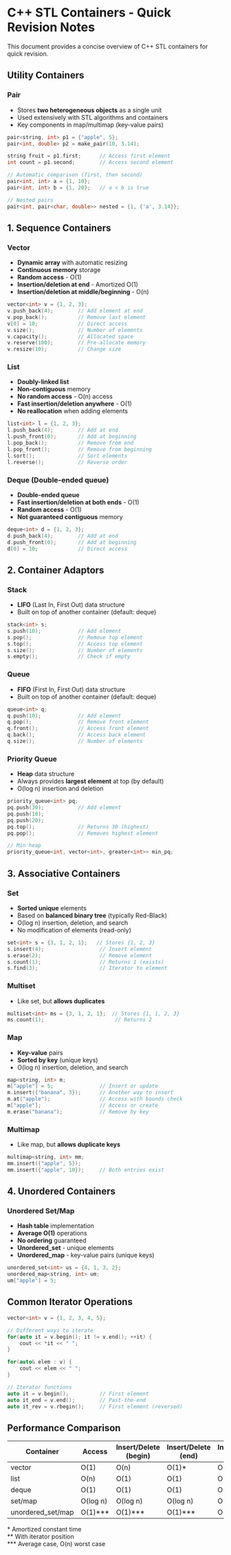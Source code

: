 # C++ STL Containers - Quick Revision Notes

This document provides a concise overview of C++ STL containers for quick revision.

## Utility Containers

### Pair

- Stores **two heterogeneous objects** as a single unit
- Used extensively with STL algorithms and containers
- Key components in map/multimap (key-value pairs)

```cpp
pair<string, int> p1 = {"apple", 5};
pair<int, double> p2 = make_pair(10, 3.14);

string fruit = p1.first;      // Access first element
int count = p1.second;        // Access second element

// Automatic comparison (first, then second)
pair<int, int> a = {1, 10};
pair<int, int> b = {1, 20};   // a < b is true

// Nested pairs
pair<int, pair<char, double>> nested = {1, {'a', 3.14}};
```

## 1. Sequence Containers

### Vector

- **Dynamic array** with automatic resizing
- **Continuous memory** storage
- **Random access** - O(1)
- **Insertion/deletion at end** - Amortized O(1)
- **Insertion/deletion at middle/beginning** - O(n)

```cpp
vector<int> v = {1, 2, 3};
v.push_back(4);        // Add element at end
v.pop_back();          // Remove last element
v[0] = 10;             // Direct access
v.size();              // Number of elements
v.capacity();          // Allocated space
v.reserve(100);        // Pre-allocate memory
v.resize(10);          // Change size
```

### List

- **Doubly-linked list**
- **Non-contiguous** memory
- **No random access** - O(n) access
- **Fast insertion/deletion anywhere** - O(1)
- **No reallocation** when adding elements

```cpp
list<int> l = {1, 2, 3};
l.push_back(4);        // Add at end
l.push_front(0);       // Add at beginning
l.pop_back();          // Remove from end
l.pop_front();         // Remove from beginning
l.sort();              // Sort elements
l.reverse();           // Reverse order
```

### Deque (Double-ended queue)

- **Double-ended queue**
- **Fast insertion/deletion at both ends** - O(1)
- **Random access** - O(1)
- **Not guaranteed contiguous** memory

```cpp
deque<int> d = {1, 2, 3};
d.push_back(4);        // Add at end
d.push_front(0);       // Add at beginning
d[0] = 10;             // Direct access
```

## 2. Container Adaptors

### Stack

- **LIFO** (Last In, First Out) data structure
- Built on top of another container (default: deque)

```cpp
stack<int> s;
s.push(10);            // Add element
s.pop();               // Remove top element
s.top();               // Access top element
s.size();              // Number of elements
s.empty();             // Check if empty
```

### Queue

- **FIFO** (First In, First Out) data structure
- Built on top of another container (default: deque)

```cpp
queue<int> q;
q.push(10);            // Add element
q.pop();               // Remove front element
q.front();             // Access front element
q.back();              // Access back element
q.size();              // Number of elements
```

### Priority Queue

- **Heap** data structure
- Always provides **largest element** at top (by default)
- O(log n) insertion and deletion

```cpp
priority_queue<int> pq;
pq.push(30);           // Add element
pq.push(10);
pq.push(20);
pq.top();              // Returns 30 (highest)
pq.pop();              // Removes highest element

// Min heap
priority_queue<int, vector<int>, greater<int>> min_pq;
```

## 3. Associative Containers

### Set

- **Sorted unique** elements
- Based on **balanced binary tree** (typically Red-Black)
- O(log n) insertion, deletion, and search
- No modification of elements (read-only)

```cpp
set<int> s = {3, 1, 2, 1};   // Stores {1, 2, 3}
s.insert(4);                  // Insert element
s.erase(2);                   // Remove element
s.count(1);                   // Returns 1 (exists)
s.find(3);                    // Iterator to element
```

### Multiset

- Like set, but **allows duplicates**

```cpp
multiset<int> ms = {3, 1, 2, 1};  // Stores {1, 1, 2, 3}
ms.count(1);                       // Returns 2
```

### Map

- **Key-value** pairs
- **Sorted by key** (unique keys)
- O(log n) insertion, deletion, and search

```cpp
map<string, int> m;
m["apple"] = 5;               // Insert or update
m.insert({"banana", 3});      // Another way to insert
m.at("apple");                // Access with bounds check
m["apple"];                   // Access or create
m.erase("banana");            // Remove by key
```

### Multimap

- Like map, but **allows duplicate keys**

```cpp
multimap<string, int> mm;
mm.insert({"apple", 5});
mm.insert({"apple", 10});     // Both entries exist
```

## 4. Unordered Containers

### Unordered Set/Map

- **Hash table** implementation
- **Average O(1)** operations
- **No ordering** guaranteed
- **Unordered_set** - unique elements
- **Unordered_map** - key-value pairs (unique keys)

```cpp
unordered_set<int> us = {4, 1, 3, 2};
unordered_map<string, int> um;
um["apple"] = 5;
```

## Common Iterator Operations

```cpp
vector<int> v = {1, 2, 3, 4, 5};

// Different ways to iterate
for(auto it = v.begin(); it != v.end(); ++it) {
    cout << *it << " ";
}

for(auto& elem : v) {
    cout << elem << " ";
}

// Iterator functions
auto it = v.begin();          // First element
auto it_end = v.end();        // Past-the-end
auto it_rev = v.rbegin();     // First element (reversed)
```

## Performance Comparison

| Container        | Access    | Insert/Delete (begin) | Insert/Delete (end) | Insert/Delete (middle) | Search    |
|------------------|-----------|----------------------|---------------------|------------------------|-----------|
| vector           | O(1)      | O(n)                 | O(1)*               | O(n)                  | O(n)      |
| list             | O(n)      | O(1)                 | O(1)                | O(1)**                | O(n)      |
| deque            | O(1)      | O(1)                 | O(1)                | O(n)                  | O(n)      |
| set/map          | O(log n)  | O(log n)             | O(log n)            | O(log n)              | O(log n)  |
| unordered_set/map| O(1)***   | O(1)***              | O(1)***             | O(1)***               | O(1)***   |

\* Amortized constant time  
\** With iterator position  
\*** Average case, O(n) worst case